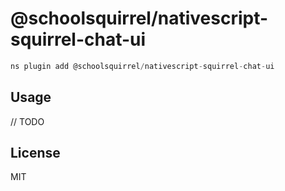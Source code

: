 # @schoolsquirrel/nativescript-squirrel-chat-ui

```javascript
ns plugin add @schoolsquirrel/nativescript-squirrel-chat-ui
```

## Usage

// TODO

## License

MIT

